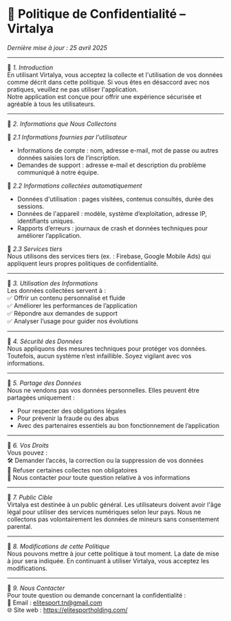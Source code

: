 # 📜 Politique de Confidentialité – Virtalya  
*Dernière mise à jour : 25 avril 2025*

---

🔹 *1. Introduction*  
En utilisant Virtalya, vous acceptez la collecte et l'utilisation de vos données comme décrit dans cette politique. Si vous êtes en désaccord avec nos pratiques, veuillez ne pas utiliser l'application.  
Notre application est conçue pour offrir une expérience sécurisée et agréable à tous les utilisateurs.

---

🔹 *2. Informations que Nous Collectons*

📌 *2.1 Informations fournies par l'utilisateur*  
- Informations de compte : nom, adresse e-mail, mot de passe ou autres données saisies lors de l’inscription.  
- Demandes de support : adresse e-mail et description du problème communiqué à notre équipe.

📌 *2.2 Informations collectées automatiquement*  
- Données d'utilisation : pages visitées, contenus consultés, durée des sessions.  
- Données de l'appareil : modèle, système d’exploitation, adresse IP, identifiants uniques.  
- Rapports d’erreurs : journaux de crash et données techniques pour améliorer l’application.

📌 *2.3 Services tiers*  
Nous utilisons des services tiers (ex. : Firebase, Google Mobile Ads) qui appliquent leurs propres politiques de confidentialité.

---

🔹 *3. Utilisation des Informations*  
Les données collectées servent à :  
✅ Offrir un contenu personnalisé et fluide  
✅ Améliorer les performances de l’application  
✅ Répondre aux demandes de support  
✅ Analyser l’usage pour guider nos évolutions

---

🔹 *4. Sécurité des Données*  
Nous appliquons des mesures techniques pour protéger vos données. Toutefois, aucun système n’est infaillible. Soyez vigilant avec vos informations.

---

🔹 *5. Partage des Données*  
Nous ne vendons pas vos données personnelles. Elles peuvent être partagées uniquement :  
- Pour respecter des obligations légales  
- Pour prévenir la fraude ou des abus  
- Avec des partenaires essentiels au bon fonctionnement de l’application

---

🔹 *6. Vos Droits*  
Vous pouvez :  
🛠 Demander l’accès, la correction ou la suppression de vos données  
🚫 Refuser certaines collectes non obligatoires  
📩 Nous contacter pour toute question relative à vos informations

---

🔹 *7. Public Cible*  
Virtalya est destinée à un public général. Les utilisateurs doivent avoir l'âge légal pour utiliser des services numériques selon leur pays. Nous ne collectons pas volontairement les données de mineurs sans consentement parental.

---

🔹 *8. Modifications de cette Politique*  
Nous pouvons mettre à jour cette politique à tout moment. La date de mise à jour sera indiquée. En continuant à utiliser Virtalya, vous acceptez les modifications.

---

🔹 *9. Nous Contacter*  
Pour toute question ou demande concernant la confidentialité :  
📧 Email : elitesport.tn@gmail.com  
🌐 Site web : https://elitesportholding.com/
